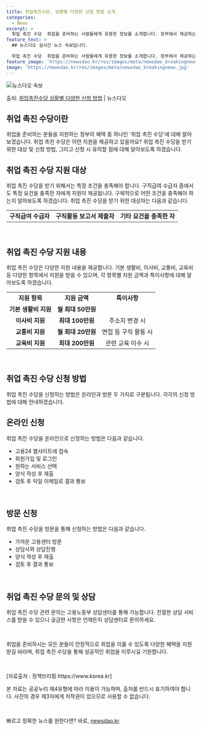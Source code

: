 ```yaml
---
title: 취업촉진수당, 상황별 다양한 신청 방법 소개
categories:
  - News
excerpt: >
  취업 촉진 수당  취업을 준비하는 사람들에게 유용한 정보를 소개합니다. 정부에서 제공하는 다양한 지원 혜택 …
feature_text: >
  ## 뉴스다오 실시간 뉴스 속보입니다.

  취업 촉진 수당  취업을 준비하는 사람들에게 유용한 정보를 소개합니다. 정부에서 제공하는 다양한 지원 혜택 …
feature_image: 'https://newsdao.kr/res/images/meta/newsdao_breakingnews.jpg'
image: 'https://newsdao.kr/res/images/meta/newsdao_breakingnews.jpg'
---
```


![뉴스다오 속보](https://newsdao.kr/res/images/meta/newsdao_breakingnews.jpg)

<p>출처: <a href="https://newsdao.kr/4715" rel="dofollow">취업촉진수당 상황별 다양한 신청 방법</a> | 뉴스다오</p>

<h2 data-ke-size="size26">취업 촉진 수당이란</h2>
<p data-ke-size="size16">취업을 준비하는 분들을 지원하는 정부의 혜택 중 하나인 '취업 촉진 수당'에 대해 알아보겠습니다. 취업 촉진 수당은 어떤 지원을 제공하고 있을까요? 취업 촉진 수당을 받기 위한 대상 및 신청 방법, 그리고 신청 시 유의할 점에 대해 알아보도록 하겠습니다.</p>

<h2 data-ke-size="size26">취업 촉진 수당 지원 대상</h2>
<p data-ke-size="size16">취업 촉진 수당을 받기 위해서는 특정 조건을 충족해야 합니다. 구직급여 수급자 중에서도 특정 요건을 충족한 자에게 지원이 제공됩니다. 구체적으로 어떤 조건을 충족해아 하는지 알아보도록 하겠습니다. 취업 촉진 수당을 받기 위한 대상자는 다음과 같습니다.</p>
<table>
	<tr>
		<td style="text-align: center; height: 17px;"><b>구직급여 수급자</b></td>
		<td style="text-align: center; height: 17px;"><b>구직활동 보고서 제출자</b></td>
		<td style="text-align: center; height: 17px;"><b>기타 요건을 충족한 자</b></td>
	</tr>
</table>
<p data-ke-size="size16">&nbsp;</p>

<h2 data-ke-size="size26">취업 촉진 수당 지원 내용</h2>
<p data-ke-size="size16">취업 촉진 수당은 다양한 지원 내용을 제공합니다. 기본 생활비, 이사비, 교통비, 교육비 등 다양한 항목에서 지원을 받을 수 있으며, 각 항목별 지원 금액과 특이사항에 대해 알아보도록 하겠습니다.</p>
<table>
	<tr>
		<td style="text-align: center; height: 17px;"><b>지원 항목</b></td>
		<td style="text-align: center; height: 17px;"><b>지원 금액</b></td>
		<td style="text-align: center; height: 17px;"><b>특이사항</b></td>
	</tr>
	<tr>
		<td style="text-align: center; height: 17px;"><b>기본 생활비 지원</b></td>
		<td style="text-align: center; height: 17px;"><b>월 최대 50만원</b></td>
		<td style="text-align: center; height: 17px;">&nbsp;</td>
	</tr>
	<tr>
		<td style="text-align: center; height: 17px;"><b>이사비 지원</b></td>
		<td style="text-align: center; height: 17px;"><b>최대 100만원</b></td>
		<td style="text-align: center; height: 17px;">주소지 변경 시</td>
	</tr>
	<tr>
		<td style="text-align: center; height: 17px;"><b>교통비 지원</b></td>
		<td style="text-align: center; height: 17px;"><b>월 최대 20만원</b></td>
		<td style="text-align: center; height: 17px;">면접 등 구직 활동 시</td>
	</tr>
	<tr>
		<td style="text-align: center; height: 17px;"><b>교육비 지원</b></td>
		<td style="text-align: center; height: 17px;"><b>최대 200만원</b></td>
		<td style="text-align: center; height: 17px;">관련 교육 이수 시</td>
	</tr>
</table>
<p data-ke-size="size16">&nbsp;</p>

<h2 data-ke-size="size26">취업 촉진 수당 신청 방법</h2>
<p data-ke-size="size16">취업 촉진 수당을 신청하는 방법은 온라인과 방문 두 가지로 구분됩니다. 각각의 신청 방법에 대해 안내하겠습니다.</p>

<h2 data-ke-size="size26">온라인 신청</h2>
<p data-ke-size="size16">취업 촉진 수당을 온라인으로 신청하는 방법은 다음과 같습니다.</p>
<ul>
	<li>고용24 웹사이트에 접속</li>
	<li>회원가입 및 로그인</li>
	<li>원하는 서비스 선택</li>
	<li>양식 작성 후 제출</li>
	<li>검토 후 익일 이메일로 결과 통보</li>
</ul>
<p data-ke-size="size16">&nbsp;</p>

<h2 data-ke-size="size26">방문 신청</h2>
<p data-ke-size="size16">취업 촉진 수당을 방문을 통해 신청하는 방법은 다음과 같습니다.</p>
<ul>
	<li>가까운 고용센터 방문</li>
	<li>상담사와 상담진행</li>
	<li>양식 작성 후 제출</li>
	<li>검토 후 결과 통보</li>
</ul>
<p data-ke-size="size16">&nbsp;</p>

<h2 data-ke-size="size26">취업 촉진 수당 문의 및 상담</h2>
<p data-ke-size="size16">취업 촉진 수당 관련 문의는 고용노동부 상담센터를 통해 가능합니다. 친절한 상담 서비스를 받을 수 있으니 궁금한 사항은 언제든지 상담센터로 문의하세요.</p>
<p data-ke-size="size16">&nbsp;</p>

<p data-ke-size="size16">취업을 준비하시는 모든 분들이 안정적으로 취업을 이룰 수 있도록 다양한 혜택을 지원받길 바라며, 취업 촉진 수당을 통해 성공적인 취업을 이루시길 기원합니다.</p>
<p data-ke-size="size16">&nbsp;</p>

<p data-ke-size="size16">[자료출처 : 정책브리핑 https://www.korea.kr]</p>
<p data-ke-size="size16">본 자료는 공공누리 제4유형에 따라 이용이 가능하며, 출처를 반드시 표기하여야 합니다. 사진의 경우 제3자에게 저작권이 있으므로 사용할 수 없습니다.</p>
<p data-ke-size="size16">&nbsp;</p> 

빠르고 정확한 뉴스를 원한다면? 바로, <a href="https://newsdao.kr" rel="dofollow">newsdao.kr</a>


